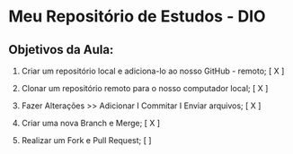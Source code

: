 # Meu Repositório de Estudos - DIO
## Objetivos da Aula:
1. Criar um repositório local e adiciona-lo ao nosso GitHub - remoto; [ X ]

2. Clonar um repositório remoto para o nosso computador local; [ X ]

3. Fazer Alterações >> Adicionar I Commitar I Enviar arquivos; [ X ]

4. Criar uma nova Branch e Merge; [ X ]

5. Realizar um Fork e Pull Request; [  ]

